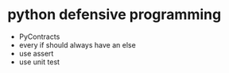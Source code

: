 # python defensive programming

- PyContracts
- every if should always have an else
- use assert
- use unit test
